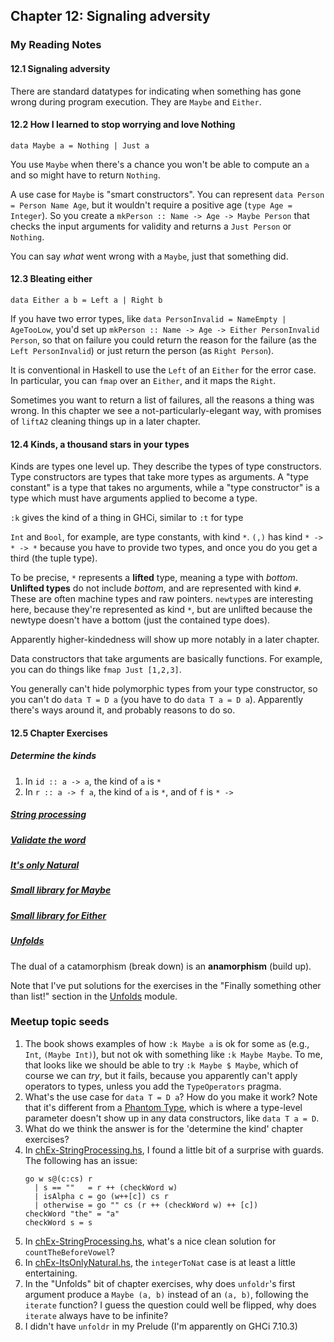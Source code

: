## Chapter 12: Signaling adversity

### My Reading Notes

#### 12.1 Signaling adversity

There are standard datatypes for indicating when something has gone wrong during program execution.
They are `Maybe` and `Either`.

#### 12.2 How I learned to stop worrying and love Nothing

`data Maybe a = Nothing | Just a`

You use `Maybe` when there's a chance you won't be able to compute an `a` and so might have to return
`Nothing`.

A use case for `Maybe` is "smart constructors". You can represent `data Person = Person Name Age`, but
it wouldn't require a positive age (`type Age = Integer`). So you create a
`mkPerson :: Name -> Age -> Maybe Person` that checks the input arguments for validity and returns
a `Just Person` or `Nothing`.

You can say _what_ went wrong with a `Maybe`, just that something did.

#### 12.3 Bleating either

`data Either a b = Left a | Right b`

If you have two error types, like `data PersonInvalid = NameEmpty | AgeTooLow`, you'd set up
`mkPerson :: Name -> Age -> Either PersonInvalid Person`, so that on failure you could return
the reason for the failure (as the `Left PersonInvalid`) or just return the person (as
`Right Person`).

It is conventional in Haskell to use the `Left` of an `Either` for the error case. In particular,
you can `fmap` over an `Either`, and it maps the `Right`.

Sometimes you want to return a list of failures, all the reasons a thing was wrong. In this 
chapter we see a not-particularly-elegant way, with promises of `liftA2` cleaning things up
in a later chapter.

#### 12.4 Kinds, a thousand stars in your types

Kinds are types one level up. They describe the types of type constructors. Type constructors
are types that take more types as arguments. A "type constant" is a type that takes no
arguments, while a "type constructor" is a type which must have arguments applied to become
a type.

`:k` gives the kind of a thing in GHCi, similar to `:t` for type

`Int` and `Bool`, for example, are type constants, with kind `*`. `(,)` has kind `* -> * -> *`
because you have to provide two types, and once you do you get a third (the tuple type).

To be precise, `*` represents a **lifted** type, meaning a type with _bottom_. **Unlifted
types** do not include _bottom_, and are represented with kind `#`. These are often machine
types and raw pointers. `newtype`s are interesting here, because they're represented as kind
`*`, but are unlifted because the newtype doesn't have a bottom (just the contained type does).

Apparently higher-kindedness will show up more notably in a later chapter.

Data constructors that take arguments are basically functions. For example, you can do things
like `fmap Just [1,2,3]`.

You generally can't hide polymorphic types from your type constructor, so you can't do
`data T = D a` (you have to do `data T a = D a`). Apparently there's ways around it, and
probably reasons to do so.

#### 12.5 Chapter Exercises

##### Determine the kinds

1. In `id :: a -> a`, the kind of `a` is `*`
2. In `r :: a -> f a`, the kind of `a` is `*`, and of `f` is `* -> `

##### [String processing](chEx-StringProcessing.hs)

##### [Validate the word](chEx-ValidateTheWord.hs)

##### [It's only Natural](chEx-ItsOnlyNatural.hs)

##### [Small library for Maybe](chEx-LibForMaybe.hs)

##### [Small library for Either](chEx-LibForEither.hs)

##### [Unfolds](chEx-Unfolds.hs)

The dual of a catamorphism (break down) is an **anamorphism** (build up).

Note that I've put solutions for the exercises in the "Finally something other than list!" section
in the [Unfolds](chEx-Unfolds.hs) module.

### Meetup topic seeds

1. The book shows examples of how `:k Maybe a` is ok for some `a`s (e.g., `Int`, `(Maybe Int)`),
    but not ok with something like `:k Maybe Maybe`. To me, that looks like we should be able
    to try `:k Maybe $ Maybe`, which of course we can _try_, but it fails, because you apparently
    can't apply operators to types, unless you add the `TypeOperators` pragma.
2. What's the use case for `data T = D a`? How do you make it work? Note that it's different
    from a [Phantom Type](https://wiki.haskell.org/Phantom_type), which is where a type-level
    parameter doesn't show up in any data constructors, like `data T a = D`.
3. What do we think the answer is for the 'determine the kind' chapter exercises?
4. In [chEx-StringProcessing.hs](chEx-StringProcessing.hs), I found a little bit of a surprise
    with guards. The following has an issue:
    ```
    go w s@(c:cs) r
      | s == ""   = r ++ (checkWord w)
      | isAlpha c = go (w++[c]) cs r
      | otherwise = go "" cs (r ++ (checkWord w) ++ [c])
    checkWord "the" = "a"
    checkWord s = s

    ```
5. In [chEx-StringProcessing.hs](chEx-StringProcessing.hs), what's a nice clean solution for
    `countTheBeforeVowel`?
6. In [chEx-ItsOnlyNatural.hs](chEx-ItsOnlyNatural.hs), the `integerToNat` case is at least a
    little entertaining.
7. In the "Unfolds" bit of chapter exercises, why does `unfoldr`'s first argument produce a
    `Maybe (a, b)` instead of an `(a, b)`, following the `iterate` function? I guess the question
    could well be flipped, why does `iterate` always have to be infinite?
8. I didn't have `unfoldr` in my Prelude (I'm apparently on GHCi 7.10.3)
